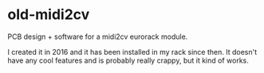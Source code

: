 # old-midi2cv

PCB design + software for a midi2cv eurorack module.

I created it in 2016 and it has been installed in my rack since then.
It doesn't have any cool features and is probably really crappy, but it kind of works.
